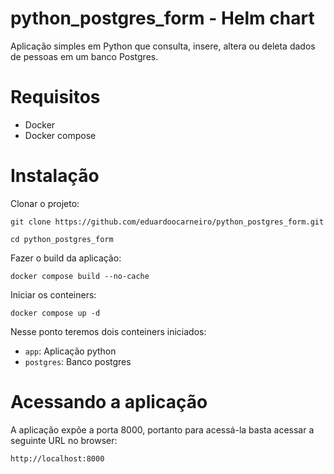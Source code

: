 # python_postgres_form - Helm chart
Aplicação simples em Python que consulta, insere, altera ou deleta dados de pessoas em um banco Postgres.

# Requisitos

- Docker
- Docker compose

# Instalação
Clonar o projeto:
```
git clone https://github.com/eduardoocarneiro/python_postgres_form.git

cd python_postgres_form

```

Fazer o build da aplicação:

```
docker compose build --no-cache
```

Iniciar os conteiners:

```
docker compose up -d
```

Nesse ponto teremos dois conteiners iniciados:

- ```app```: Aplicação python
- ```postgres```: Banco postgres

# Acessando a aplicação
A aplicação expõe a porta 8000, portanto para acessá-la basta acessar a seguinte URL no browser:

```
http://localhost:8000
```
